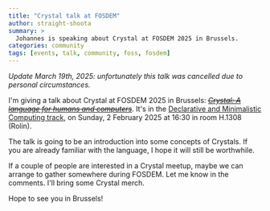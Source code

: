 ```yaml
---
title: "Crystal talk at FOSDEM"
author: straight-shoota
summary: >
  Johannes is speaking about Crystal at FOSDEM 2025 in Brussels.
categories: community
tags: [events, talk, community, foss, fosdem]
---
```


_Update March 19th, 2025: unfortunately this talk was cancelled due to personal circumstances._

I'm giving a talk about Crystal at FOSDEM 2025 in Brussels:
~~[_Crystal: A language for humans and computers_](https://fosdem.org/2025/schedule/event/fosdem-2025-6306-crystal-a-language-for-humans-and-computers/)~~.
It's in the [Declarative and Minimalistic Computing track](https://fosdem.org/2025/schedule/track/declarative/),
on Sunday, 2 February 2025 at 16:30 in room H.1308 (Rolin).

The talk is going to be an introduction into some concepts of Crystals.
If you are already familiar with the language, I hope it will still be worthwhile.

If a couple of people are interested in a Crystal meetup, maybe
we can arrange to gather somewhere during FOSDEM. Let me know in the comments.
I'll bring some Crystal merch.

Hope to see you in Brussels!
